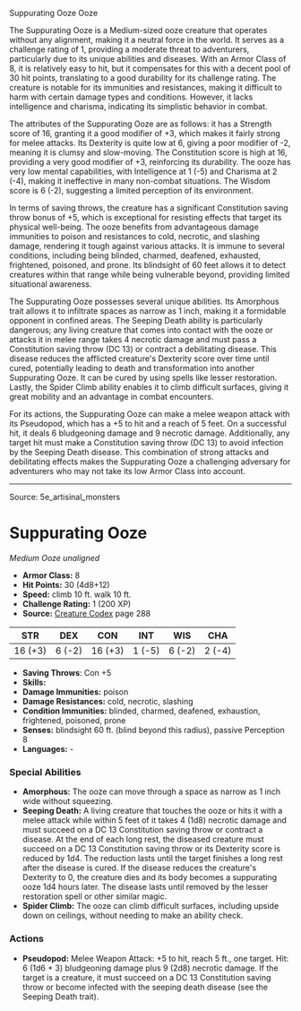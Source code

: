 <MonsterName/>Suppurating Ooze</MonsterName>
<CreatureType/>Ooze</CreatureType>

<summary>The Suppurating Ooze is a Medium-sized ooze creature that operates without any alignment, making it a neutral force in the world. It serves as a challenge rating of 1, providing a moderate threat to adventurers, particularly due to its unique abilities and diseases. With an Armor Class of 8, it is relatively easy to hit, but it compensates for this with a decent pool of 30 hit points, translating to a good durability for its challenge rating. The creature is notable for its immunities and resistances, making it difficult to harm with certain damage types and conditions. However, it lacks intelligence and charisma, indicating its simplistic behavior in combat.</summary>

<detail>

The attributes of the Suppurating Ooze are as follows: it has a Strength score of 16, granting it a good modifier of +3, which makes it fairly strong for melee attacks. Its Dexterity is quite low at 6, giving a poor modifier of -2, meaning it is clumsy and slow-moving. The Constitution score is high at 16, providing a very good modifier of +3, reinforcing its durability. The ooze has very low mental capabilities, with Intelligence at 1 (-5) and Charisma at 2 (-4), making it ineffective in many non-combat situations. The Wisdom score is 6 (-2), suggesting a limited perception of its environment.

In terms of saving throws, the creature has a significant Constitution saving throw bonus of +5, which is exceptional for resisting effects that target its physical well-being. The ooze benefits from advantageous damage immunities to poison and resistances to cold, necrotic, and slashing damage, rendering it tough against various attacks. It is immune to several conditions, including being blinded, charmed, deafened, exhausted, frightened, poisoned, and prone. Its blindsight of 60 feet allows it to detect creatures within that range while being vulnerable beyond, providing limited situational awareness.

The Suppurating Ooze possesses several unique abilities. Its Amorphous trait allows it to infiltrate spaces as narrow as 1 inch, making it a formidable opponent in confined areas. The Seeping Death ability is particularly dangerous; any living creature that comes into contact with the ooze or attacks it in melee range takes 4 necrotic damage and must pass a Constitution saving throw (DC 13) or contract a debilitating disease. This disease reduces the afflicted creature's Dexterity score over time until cured, potentially leading to death and transformation into another Suppurating Ooze. It can be cured by using spells like lesser restoration. Lastly, the Spider Climb ability enables it to climb difficult surfaces, giving it great mobility and an advantage in combat encounters.

For its actions, the Suppurating Ooze can make a melee weapon attack with its Pseudopod, which has a +5 to hit and a reach of 5 feet. On a successful hit, it deals 6 bludgeoning damage and 9 necrotic damage. Additionally, any target hit must make a Constitution saving throw (DC 13) to avoid infection by the Seeping Death disease. This combination of strong attacks and debilitating effects makes the Suppurating Ooze a challenging adversary for adventurers who may not take its low Armor Class into account.</detail>



---

Source: 5e_artisinal_monsters

# Suppurating Ooze

*Medium* *Ooze* *unaligned*

- **Armor Class:** 8
- **Hit Points:** 30 (4d8+12)
- **Speed:** climb 10 ft. walk 10 ft.
- **Challenge Rating:** 1 (200 XP)
- **Source:** [Creature Codex](https://koboldpress.com/kpstore/product/creature-codex-for-5th-edition-dnd) page 288

| STR | DEX | CON | INT | WIS | CHA |
| --- | --- | --- | --- | --- | --- |
| 16 (+3) | 6 (-2) | 16 (+3) | 1 (-5) | 6 (-2) | 2 (-4) |

- **Saving Throws**: Con +5
- **Skills:** 
- **Damage Immunities:** poison
- **Damage Resistances:** cold, necrotic, slashing
- **Condition Immunities:** blinded, charmed, deafened, exhaustion, frightened, poisoned, prone
- **Senses:** blindsight 60 ft. (blind beyond this radius), passive Perception 8
- **Languages:** -

### Special Abilities

- **Amorphous:** The ooze can move through a space as narrow as 1 inch wide without squeezing.
- **Seeping Death:** A living creature that touches the ooze or hits it with a melee attack while within 5 feet of it takes 4 (1d8) necrotic damage and must succeed on a DC 13 Constitution saving throw or contract a disease. At the end of each long rest, the diseased creature must succeed on a DC 13 Constitution saving throw or its Dexterity score is reduced by 1d4. The reduction lasts until the target finishes a long rest after the disease is cured. If the disease reduces the creature's Dexterity to 0, the creature dies and its body becomes a suppurating ooze 1d4 hours later. The disease lasts until removed by the lesser restoration spell or other similar magic.
- **Spider Climb:** The ooze can climb difficult surfaces, including upside down on ceilings, without needing to make an ability check.

### Actions

- **Pseudopod:** Melee Weapon Attack: +5 to hit, reach 5 ft., one target. Hit: 6 (1d6 + 3) bludgeoning damage plus 9 (2d8) necrotic damage. If the target is a creature, it must succeed on a DC 13 Constitution saving throw or become infected with the seeping death disease (see the Seeping Death trait).




